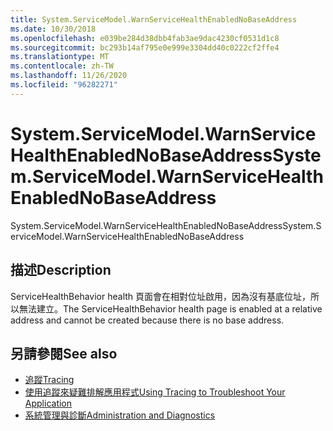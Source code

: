 ```yaml
---
title: System.ServiceModel.WarnServiceHealthEnabledNoBaseAddress
ms.date: 10/30/2018
ms.openlocfilehash: e039be284d38dbb4fab3ae9dac4230cf0531d1c8
ms.sourcegitcommit: bc293b14af795e0e999e3304dd40c0222cf2ffe4
ms.translationtype: MT
ms.contentlocale: zh-TW
ms.lasthandoff: 11/26/2020
ms.locfileid: "96282271"
---
```

# <a name="systemservicemodelwarnservicehealthenablednobaseaddress"></a><span data-ttu-id="e716e-102">System.ServiceModel.WarnServiceHealthEnabledNoBaseAddress</span><span class="sxs-lookup"><span data-stu-id="e716e-102">System.ServiceModel.WarnServiceHealthEnabledNoBaseAddress</span></span>

<span data-ttu-id="e716e-103">System.ServiceModel.WarnServiceHealthEnabledNoBaseAddress</span><span class="sxs-lookup"><span data-stu-id="e716e-103">System.ServiceModel.WarnServiceHealthEnabledNoBaseAddress</span></span>  
  
## <a name="description"></a><span data-ttu-id="e716e-104">描述</span><span class="sxs-lookup"><span data-stu-id="e716e-104">Description</span></span>  

 <span data-ttu-id="e716e-105">ServiceHealthBehavior health 頁面會在相對位址啟用，因為沒有基底位址，所以無法建立。</span><span class="sxs-lookup"><span data-stu-id="e716e-105">The ServiceHealthBehavior health page is enabled at a relative address and cannot be created because there is no base address.</span></span>  
  
## <a name="see-also"></a><span data-ttu-id="e716e-106">另請參閱</span><span class="sxs-lookup"><span data-stu-id="e716e-106">See also</span></span>

- [<span data-ttu-id="e716e-107">追蹤</span><span class="sxs-lookup"><span data-stu-id="e716e-107">Tracing</span></span>](index.md)
- [<span data-ttu-id="e716e-108">使用追蹤來疑難排解應用程式</span><span class="sxs-lookup"><span data-stu-id="e716e-108">Using Tracing to Troubleshoot Your Application</span></span>](using-tracing-to-troubleshoot-your-application.md)
- [<span data-ttu-id="e716e-109">系統管理與診斷</span><span class="sxs-lookup"><span data-stu-id="e716e-109">Administration and Diagnostics</span></span>](../index.md)
